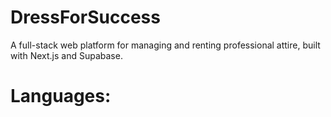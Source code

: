 # DressForSuccess
A full-stack web platform for managing and renting professional attire, built with Next.js and Supabase.

# Languages:
